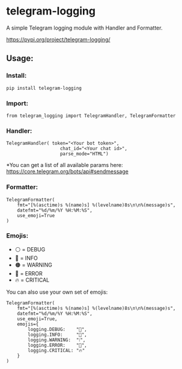 # telegram-logging

A simple Telegram logging module with Handler and Formatter.

https://pypi.org/project/telegram-logging/

## Usage:

### Install:

```
pip install telegram-logging
```

### Import:

```
from telegram_logging import TelegramHandler, TelegramFormatter
```


### Handler:
```
TelegramHandler( token="<Your bot token>",
                    chat_id="<Your chat id>",
                    parse_mode="HTML")
```
*You can get a list of all available params here: https://core.telegram.org/bots/api#sendmessage

### Formatter:
```
TelegramFormatter(
    fmt="[%(asctime)s %(name)s] %(levelname)8s\n\n%(message)s",
    datefmt="%d/%m/%Y %H:%M:%S",
    use_emoji=True
)
```

### Emojis:

- ⚪️ = DEBUG 
- 🔵 = INFO 
- 🟠 = WARNING
- 🔴 = ERROR
- 🔥 = CRITICAL

You can also use your own set of emojis:

```
TelegramFormatter(
    fmt="[%(asctime)s %(name)s] %(levelname)8s\n\n%(message)s",
    datefmt="%d/%m/%Y %H:%M:%S",
    use_emoji=True,
    emojis={
        logging.DEBUG:    "🐛",
        logging.INFO:     "💬",
        logging.WARNING:  "❕",
        logging.ERROR:    "🚨",
        logging.CRITICAL: "🔥"
    }
)
```
